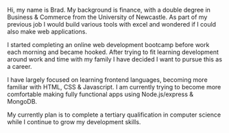 Hi, my name is Brad.
My background is finance, with a double degree in Business & Commerce from the University of Newcastle.
As part of my previous job I would build various tools with excel and wondered if I could also make web applications.

I started completing an online web development bootcamp before work each morning and became hooked. 
After trying to fit learning development around work and time with my family I have decided I want to pursue this as a career.

I have largely focused on learning frontend languages, becoming more familiar with HTML, CSS & Javascript. 
I am currently trying to become more comfortable making fully functional apps using Node.js/express & MongoDB.

My currently plan is to complete a tertiary qualification in computer science while I continue to grow my development skills.

